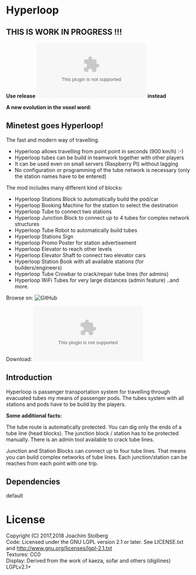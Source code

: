 # Hyperloop

## THIS IS WORK IN PROGRESS !!!
**Use release ![v1.0](https://github.com/joe7575/Minetest-Hyperloop/archive/v1.0.zip) instead**

**A new evolution in the voxel word:**

## Minetest goes Hyperloop!

The fast and modern way of travelling.
* Hyperloop allows travelling from point point in seconds (900 km/h) :-)
* Hyperloop tubes can be build in teamwork together with other players
* It can be used even on small servers (Raspberry PI) without lagging
* No configuration or programming of the tube network is necessary (only the station names have to be entered)

The mod includes many different kind of blocks:
- Hyperloop Stations Block to automatically build the pod/car
- Hyperloop Booking Machine for the station to select the destination
- Hyperloop Tube to connect two stations
- Hyperloop Junction Block to connect up to 4 tubes for complex network structures
- Hyperloop Tube Robot to automatically build tubes
- Hyperloop Stations Sign
- Hyperloop Promo Poster for station advertisement
- Hyperloop Elevator to reach other levels
- Hyperloop Elevator Shaft to connect two elevator cars 
- Hyperloop Station Book with all available stations (for builders/engineers)
- Hyperloop Tube Crowbar to crack/repair tube lines (for admins)
- Hyperloop WiFi Tubes for very large distances (admin feature)
..and more.


Browse on: ![GitHub](https://github.com/joe7575/Minetest-Hyperloop)

Download: ![GitHub](https://github.com/joe7575/Minetest-Hyperloop/archive/master.zip)


## Introduction

Hyperloop is passenger transportation system for travelling through evacuated tubes my means of passenger pods.
The tubes system with all stations and pods have to be build by the players.


**Some additional facts:**

The tube route is automatically protected. You can dig only the ends of a tube line (head blocks). The junction block / station has to be protected manually.
There is an admin tool available to crack tube lines.

Junction and Station Blocks can connect up to four tube lines. That means you can build complex networks of tube lines. Each junction/station can be reaches from each point with one trip.


## Dependencies
default  


# License
Copyright (C) 2017,2018 Joachim Stolberg  
Code: Licensed under the GNU LGPL version 2.1 or later. See LICENSE.txt and http://www.gnu.org/licenses/lgpl-2.1.txt  
Textures: CC0  
Display: Derived from the work of kaeza, sofar and others (digilines) LGPLv2.1+

